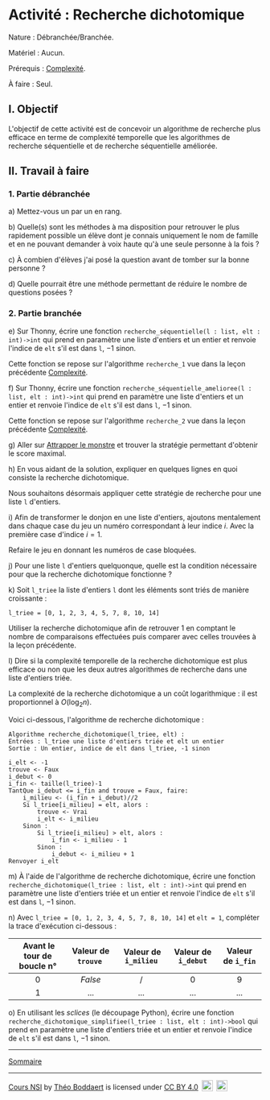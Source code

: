 # Activité : Recherche dichotomique

Nature : Débranchée/Branchée.

Matériel : Aucun.

Prérequis : [Complexité](./Complexité.md).

À faire : Seul.

## I. Objectif

L'objectif de cette activité est de concevoir un algorithme de recherche plus efficace en terme de complexité temporelle que les algorithmes de recherche séquentielle et de recherche séquentielle améliorée.

## II. Travail à faire

### 1. Partie débranchée

a) Mettez-vous un par un en rang.

b) Quelle(s) sont les méthodes à ma disposition pour retrouver le plus rapidement possible un élève dont je connais uniquement le nom de famille et en ne pouvant demander à voix haute qu'à une seule personne à la fois ?

c) À combien d'élèves j'ai posé la question avant de tomber sur la bonne personne ?

d) Quelle pourrait être une méthode permettant de réduire le nombre de questions posées ?

### 2. Partie branchée

e) Sur Thonny, écrire une fonction `recherche_séquentielle(l : list, elt : int)->int` qui prend en paramètre une liste d'entiers et un entier et renvoie l'indice de `elt` s'il est dans `l`, $-1$ sinon.

Cette fonction se repose sur l'algorithme `recherche_1` vue dans la leçon précédente [Complexité](./Complexité.md).

f) Sur Thonny, écrire une fonction `recherche_séquentielle_amelioree(l : list, elt : int)->int` qui prend en paramètre une liste d'entiers et un entier et renvoie l'indice de `elt` s'il est dans `l`, $-1$ sinon.

Cette fonction se repose sur l'algorithme `recherche_2` vue dans la leçon précédente [Complexité](./Complexité.md).

g) Aller sur [Attrapper le monstre](https://castor-informatique.fr/questions/2014/2014-FR-03-monster/) et trouver la stratégie permettant d'obtenir le score maximal.

h) En vous aidant de la solution, expliquer en quelques lignes en quoi consiste la recherche dichotomique.

Nous souhaitons désormais appliquer cette stratégie de recherche pour une liste `l` d'entiers.

i) Afin de transformer le donjon en une liste d'entiers, ajoutons mentalement dans chaque case du jeu un numéro correspondant à leur indice $i$. Avec la première case d'indice $i=1$.

Refaire le jeu en donnant les numéros de case bloquées.

j) Pour une liste `l` d'entiers quelquonque, quelle est la condition nécessaire pour que la recherche dichotomique fonctionne ?

k) Soit `l_triee` la liste d'entiers `l` dont les éléments sont triés de manière croissante :

`l_triee = [0, 1, 2, 3, 4, 5, 7, 8, 10, 14]`

Utiliser la recherche dichotomique afin de retrouver $1$ en comptant le nombre de comparaisons effectuées puis comparer avec celles trouvées à la leçon précédente.

l) Dire si la complexité temporelle de la recherche dichotomique est plus efficace ou non que les deux autres algorithmes de recherche dans une liste d'entiers triée.

La complexité de la recherche dichotomique a un coût logarithmique : il est proportionnel à $O(\log_2 n)$.

Voici ci-dessous, l'algorithme de recherche dichotomique :

```
Algorithme recherche_dichotomique(l_triee, elt) :
Entrées : l_triee une liste d'entiers triée et elt un entier
Sortie : Un entier, indice de elt dans l_triee, -1 sinon

i_elt <- -1
trouve <- Faux
i_debut <- 0
i_fin <- taille(l_triee)-1
TantQue i_debut <= i_fin and trouve = Faux, faire:
    i_milieu <- (i_fin + i_debut)//2
    Si l_triee[i_milieu] = elt, alors :
        trouve <- Vrai
        i_elt <- i_milieu
    Sinon :
        Si l_triee[i_milieu] > elt, alors :
            i_fin <- i_milieu - 1
        Sinon :
            i_debut <- i_milieu + 1
Renvoyer i_elt
```

m) À l'aide de l'algorithme de recherche dichotomique, écrire une fonction `recherche_dichotomique(l_triee : list, elt : int)->int` qui prend en paramètre une liste d'entiers triée et un entier et renvoie l'indice de `elt` s'il est dans `l`, $-1$ sinon.

n) Avec `l_triee = [0, 1, 2, 3, 4, 5, 7, 8, 10, 14]` et `elt = 1`, compléter la trace d'exécution ci-dessous :

| Avant le tour de boucle n° | Valeur de `trouve` | Valeur de `i_milieu` | Valeur de `i_debut` | Valeur de `i_fin` |
| :---: | :---: | :---: | :---: | :---: |
| $0$ | $False$ | / | $0$ | $9$ |
| $1$ | ... | ... | ... | ... |

o) En utilisant les *sclices* (le découpage Python), écrire une fonction `recherche_dichotomique_simplifiee(l_triee : list, elt : int)->bool` qui prend en paramètre une liste d'entiers triée et un entier et renvoie l'indice de `elt` s'il est dans `l`, $-1$ sinon.

___________________

[Sommaire](./../../README.md)

___________

<p xmlns:cc="http://creativecommons.org/ns#" xmlns:dct="http://purl.org/dc/terms/"><a property="dct:title" rel="cc:attributionURL" href="https://github.com/boddaert/nsi">Cours NSI</a> by <a rel="cc:attributionURL dct:creator" property="cc:attributionName" href="https://github.com/boddaert">Théo Boddaert</a> is licensed under <a href="https://creativecommons.org/licenses/by/4.0/?ref=chooser-v1" target="_blank" rel="license noopener noreferrer" style="display:inline-block;">CC BY 4.0</a>  <img style="height:22px!important;margin-left:3px;vertical-align:text-bottom;" src="https://mirrors.creativecommons.org/presskit/icons/cc.svg?ref=chooser-v1" alt="">  <img style="height:22px!important;margin-left:3px;vertical-align:text-bottom;" src="https://mirrors.creativecommons.org/presskit/icons/by.svg?ref=chooser-v1" alt=""></p> 












